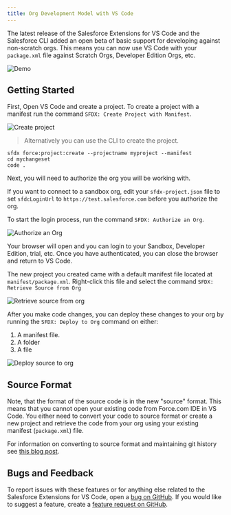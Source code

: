 ```yaml
---
title: Org Development Model with VS Code
---
```


The latest release of the Salesforce Extensions for VS Code and the Salesforce CLI added an open beta of basic support for developing against non-scratch orgs. This means you can now use VS Code with your `package.xml` file against Scratch Orgs, Developer Edition Orgs, etc.

![Demo](/images/changeset-demo.gif)

## Getting Started

First, Open VS Code and create a project. To create a project with a manifest run the command `SFDX: Create Project with Manifest`.

![Create project](/images/create-project-with-manifest.png)

> Alternatively you can use the CLI to create the project.

```
sfdx force:project:create --projectname myproject --manifest
cd mychangeset
code .
```

Next, you will need to authorize the org you will be working with.

If you want to connect to a sandbox org, edit your `sfdx-project.json` file to set `sfdcLoginUrl` to `https://test.salesforce.com` before you authorize the org.

To start the login process, run the command `SFDX: Authorize an Org`.

![Authorize an Org](/images/authorize-org-command.png)

Your browser will open and you can login to your Sandbox, Developer Edition, trial, etc. Once you have authenticated, you can close the browser and return to VS Code.

The new project you created came with a default manifest file located at `manifest/package.xml`. Right-click this file and select the command `SFDX: Retrieve Source from Org`

![Retrieve source from org](/images/retrieve-source-from-org.png)

After you make code changes, you can deploy these changes to your org by running the `SFDX: Deploy to Org` command on either:

1. A manifest file.
2. A folder
3. A file

![Deploy source to org](/images/deploy-source-to-org.png)

## Source Format

Note, that the format of the source code is in the new "source" format. This means that you cannot open your existing code from Force.com IDE in VS Code. You either need to convert your code to source format or create a new project and retrieve the code from your org using your existing manifest (`package.xml`) file.

For information on converting to source format and maintaining git history see [this blog post](https://ntotten.com/2018/05/11/convert-metadata-to-source-format-while-maintain-git-history/).

## Bugs and Feedback

To report issues with these features or for anything else related to the Salesforce Extensions for VS Code, open a [bug on GitHub](https://github.com/forcedotcom/salesforcedx-vscode/issues/new?template=Bug_report.md). If you would like to suggest a feature, create a [feature request on GitHub](https://github.com/forcedotcom/salesforcedx-vscode/issues/new?template=Feature_request.md).
